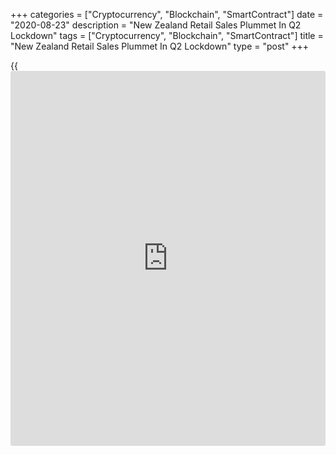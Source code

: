 +++
categories = ["Cryptocurrency", "Blockchain", "SmartContract"]
date = "2020-08-23"
description = "New Zealand Retail Sales Plummet In Q2 Lockdown"
tags = ["Cryptocurrency", "Blockchain", "SmartContract"]
title = "New Zealand Retail Sales Plummet In Q2 Lockdown"
type = "post"
+++

{{<iframe id="large-banner" src="https://www.bounty.group/#slide=2.0" width="100%" height="600" scrolling="no" style="border: 0px solid rgb(216, 221, 230); border-radius: 3px;">}}

Retail sales values in New Zealand tumbled 15 percent on quarter in the
second quarter of 2020 during the Covid-19 lockdown, Statistics New
Zealand said on Monday - marking the largest drop on record going back
25 years.

The total volume of retail sales dropped 14 percent on quarter.

Individually, declines were led by food and beverage services, down 40
percent (NZ$1.2 billion); fuel retailing, down 35 percent (NZ$770
million); motor vehicle and parts retailing, down 22 percent (NZ$729
million); and accommodation, down 44 percent (NZ$418 million).

For comments and feedback [contact](https://www.playgroundfx.com/contact/): editorial@rtt[news](https://www.letsplayfx.com/blog/forex-news-website/).com

[Economic News][1]

 **What parts of the world are seeing the best (and worst) economic
performances lately? Click[here][2] to check out our [Econ Scorecard][2]
and find out! See up-to-the-moment [ranking](https://www.playgroundfx.com/blog/crypto-exchange-ranking/)s for the best and worst
performers in [GDP][3], [unemployment rate][4], [inflation][5] and much
more.**

   1. www.rtt[news](https://www.letsplayfx.com/blog/forex-news-website/).com/Content/EconomicNews.aspx
   2. www.rtt[news](https://www.letsplayfx.com/blog/forex-news-website/).com/economic-scorecard/world-rank/industrial-production/highest-performance.aspx
   3. www.rtt[news](https://www.letsplayfx.com/blog/forex-news-website/).com/economic-scorecard/world-rank/GDP/highest-performance.aspx
   4. www.rtt[news](https://www.letsplayfx.com/blog/forex-news-website/).com/economic-scorecard/world-rank/unemployment-rate/lowest-performance.aspx
   5. www.rtt[news](https://www.letsplayfx.com/blog/forex-news-website/).com/economic-scorecard/world-rank/CPI/highest-performance.aspx